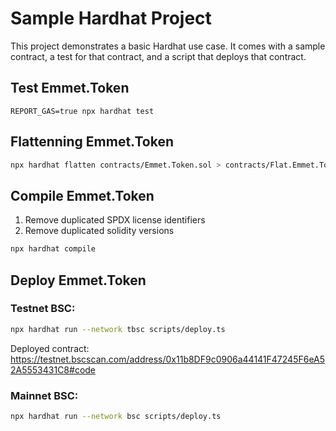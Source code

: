 # Sample Hardhat Project

This project demonstrates a basic Hardhat use case. It comes with a sample contract, a test for that contract, and a script that deploys that contract.

## Test Emmet.Token

```shell
REPORT_GAS=true npx hardhat test
```

## Flattenning Emmet.Token

```bash
npx hardhat flatten contracts/Emmet.Token.sol > contracts/Flat.Emmet.Token.sol
```

## Compile Emmet.Token

1. Remove duplicated SPDX license identifiers
2. Remove duplicated solidity versions 

```bash
npx hardhat compile
```

## Deploy Emmet.Token

### Testnet BSC:
```bash
npx hardhat run --network tbsc scripts/deploy.ts
```
Deployed contract: https://testnet.bscscan.com/address/0x11b8DF9c0906a44141F47245F6eA52A5553431C8#code

### Mainnet BSC:
```bash
npx hardhat run --network bsc scripts/deploy.ts
```
